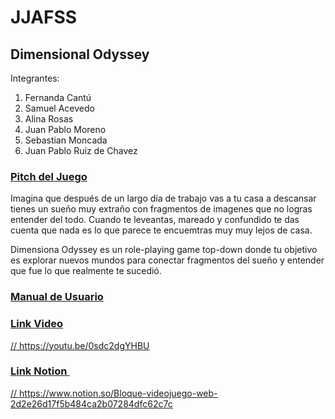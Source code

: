 # JJAFSS

## <b>Dimensional Odyssey</b>
Integrantes:

1. Fernanda Cantú
2. Samuel Acevedo
3. Alina Rosas 
4. Juan Pablo Moreno
5. Sebastian Moncada
6. Juan Pablo Ruíz de Chavez

### <u> Pitch del Juego </u>

Imagina que después de un largo día de trabajo vas a tu casa a descansar tienes un sueño muy extraño con fragmentos de imagenes que no logras entender del todo. Cuando te leveantas, mareado y confundido te das cuenta que nada es lo que parece te encuemtras muy muy lejos de casa.

Dimensiona Odyssey es un role-playing game top-down donde tu objetivo es explorar nuevos mundos para conectar fragmentos del sueño y entender que fue lo que realmente te sucedió.

### <u> Manual de Usuario <u>

### <u> Link Video </u>
// https://youtu.be/0sdc2dgYHBU

### <u> Link Notion </u>
// https://www.notion.so/Bloque-videojuego-web-2d2e26d17f5b484ca2b07284dfc62c7c
